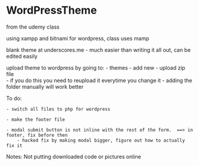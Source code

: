 # WordPressTheme

from the udemy class

using xampp and bitnami for wordpress, class uses mamp

blank theme at underscores.me
	 - much easier than writing it all out, can be edited easily

upload theme to wordpress by going to:
	- themes
	- add new
	- upload zip file			
		- if you do this you need to reupload it everytime you change it
	- adding the folder manually will work better

To do: 

	- switch all files to php for wordpress
	
	- make the footer file
	
	- modal submit button is not inline with the rest of the form.  ==> in footer, fix before then
		- hacked fix by making modal bigger, figure out how to actually fix it
		

Notes:
Not putting downloaded code or pictures online
